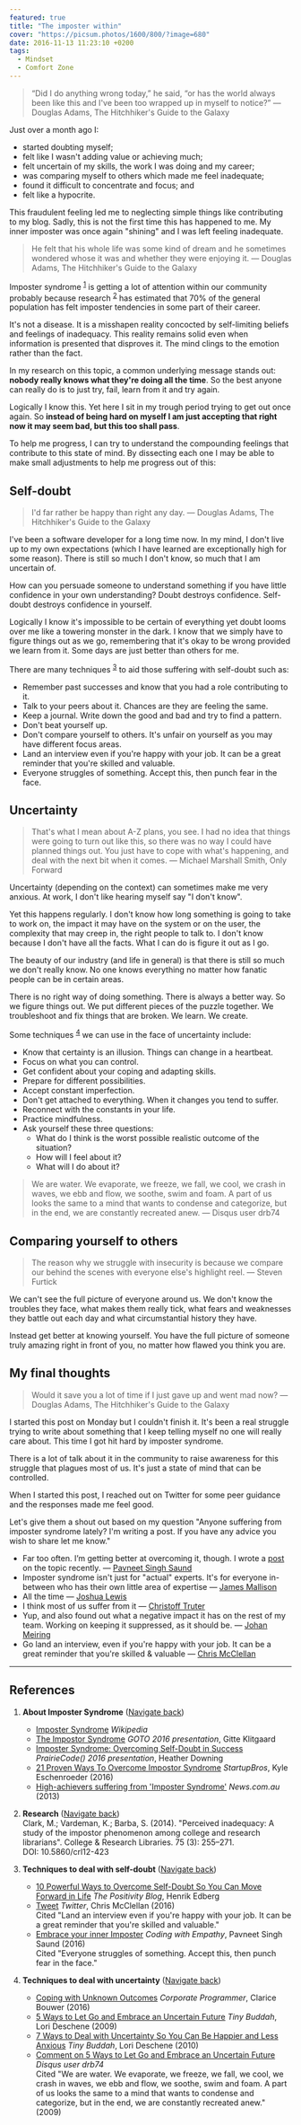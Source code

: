 ```yaml
---
featured: true
title: "The imposter within"
cover: "https://picsum.photos/1600/800/?image=680"
date: 2016-11-13 11:23:10 +0200
tags:
  - Mindset
  - Comfort Zone
---
```


> “Did I do anything wrong today,” he said, “or has the world always been like
> this and I've been too wrapped up in myself to notice?” ― Douglas Adams,
> The Hitchhiker's Guide to the Galaxy

Just over a month ago I:

- started doubting myself;
- felt like I wasn't adding value or achieving much;
- felt uncertain of my skills, the work I was doing and my career;
- was comparing myself to others which made me feel inadequate;
- found it difficult to concentrate and focus; and
- felt like a hypocrite.

This fraudulent feeling led me to neglecting simple things like contributing to
my blog. Sadly, this is not the first time this has happened to me. My inner
imposter was once again "shining" and I was left feeling inadequate.

> He felt that his whole life was some kind of dream and he sometimes
> wondered whose it was and whether they were enjoying it.
> ― Douglas Adams, The Hitchhiker's Guide to the Galaxy

Imposter syndrome <sup id="footnote-1">[1](#footnote-1-ref)</sup> is getting
a lot of attention within our community probably because research
<sup id="footnote-2">[2](#footnote-2-ref)</sup> has estimated that 70% of the
general population has felt imposter tendencies in some part of their career.

It's not a disease. It is a misshapen reality concocted by self-limiting beliefs
and feelings of inadequacy. This reality remains solid even when information
is presented that disproves it. The mind clings to the emotion rather than
the fact.

In my research on this topic, a common underlying message stands out:
**nobody really knows what they're doing all the time**. So the best anyone can
really do is to just try, fail, learn from it and try again.

Logically I know this. Yet here I sit in my trough period trying to get out once
again. So **instead of being hard on myself I am just accepting that right now
it may seem bad, but this too shall pass**.

To help me progress, I can try to understand the compounding feelings that
contribute to this state of mind. By dissecting each one I may be able to make
small adjustments to help me progress out of this:

## Self-doubt

> I'd far rather be happy than right any day.
> ― Douglas Adams, The Hitchhiker's Guide to the Galaxy

I've been a software developer for a long time now. In my mind, I don't live up
to my own expectations (which I have learned are exceptionally high for some
reason). There is still so much I don't know, so much that I am uncertain of.

How can you persuade someone to understand something if you have little
confidence in your own understanding? Doubt destroys confidence. Self-doubt
destroys confidence in yourself.

Logically I know it's impossible to be certain of everything yet doubt
looms over me like a towering monster in the dark. I know that we simply have
to figure things out as we go,
remembering that it's okay to be wrong provided we learn from it. Some days
are just better than others for me.

There are many techniques <sup id="footnote-3">[3](#footnote-3-ref)</sup> to aid
those suffering with self-doubt such as:

- Remember past successes and know that you had a role contributing to it.
- Talk to your peers about it. Chances are they are feeling the same.
- Keep a journal. Write down the good and bad and try to find a pattern.
- Don't beat yourself up.
- Don't compare yourself to others. It's unfair on yourself as you may have
  different focus areas.
- Land an interview even if you're happy with your job. It can be a great
  reminder that you're skilled and valuable.
- Everyone struggles of something. Accept this, then punch fear in the face.

## Uncertainty

> That's what I mean about A-Z plans, you see. I had no idea that things were
> going to turn out like this, so there was no way I could have planned things
> out. You just have to cope with what's happening, and deal with the next bit
> when it comes. ― Michael Marshall Smith, Only Forward

Uncertainty (depending on the context) can sometimes make me very anxious.
At work, I don't like hearing myself say "I don't know".

Yet this happens regularly. I don't know how long something is going to take to
work on, the impact it may have on the system or on the user, the complexity
that may creep in, the right people to talk to. I don't know because I don't
have all the facts. What I can do is figure it out as I go.

The beauty of our industry (and life in general) is that there is still so much
we don't really know. No one knows everything no matter how fanatic people can
be in certain areas.

There is no right way of doing something. There is always a better way. So we
figure things out. We put different pieces of the puzzle together. We
troubleshoot and fix things that are broken. We learn. We create.

Some techniques <sup id="footnote-4">[4](#footnote-4-ref)</sup> we
can use in the face of uncertainty include:

- Know that certainty is an illusion. Things can change in a heartbeat.
- Focus on what you can control.
- Get confident about your coping and adapting skills.
- Prepare for different possibilities.
- Accept constant imperfection.
- Don't get attached to everything. When it changes you tend to suffer.
- Reconnect with the constants in your life.
- Practice mindfulness.
- Ask yourself these three questions:
  - What do I think is the worst possible realistic outcome of the situation?
  - How will I feel about it?
  - What will I do about it?

> We are water. We evaporate, we freeze, we fall, we cool, we crash in waves,
> we ebb and flow, we soothe, swim and foam. A part of us looks the same to a
> mind that wants to condense and categorize, but in the end, we are
> constantly recreated anew. ― Disqus user drb74

## Comparing yourself to others

> The reason why we struggle with insecurity is because we compare our behind
> the scenes with everyone else's highlight reel. ― Steven Furtick

We can't see the full picture of everyone around us. We don't know the troubles
they face, what makes them really tick, what fears and weaknesses they
battle out each day and what circumstantial history they have.

Instead get better at knowing yourself. You have the full picture of someone
truly amazing right in front of you, no matter how flawed you think you are.

## My final thoughts

> Would it save you a lot of time if I just gave up and went mad now?
> ― Douglas Adams, The Hitchhiker's Guide to the Galaxy

I started this post on Monday but I couldn't finish it. It's been a real struggle
trying to write about something that I keep telling myself no one will really
care about. This time I got hit hard by imposter syndrome.

There is a lot of talk about it in the community to raise awareness for this
struggle that plagues most of us. It's just a state of mind that can be
controlled.

When I started this post, I reached out on Twitter for some peer guidance and
the responses made me feel good.

Let's give them a shout out based on my question "Anyone suffering from
imposter syndrome lately? I'm writing a post. If you have any advice you wish
to share let me know."

- Far too often. I’m getting better at overcoming it, though. I wrote a
  [post](http://codingwithempathy.com/2016/09/20/embrace-your-inner-imposter/) on
  the topic recently. ― [Pavneet Singh Saund](https://twitter.com/pavsaund/status/795741588144214016)
- Imposter syndrome isn't just for "actual" experts. It's for everyone in-between
  who has their own little area of expertise ― [James Mallison](https://twitter.com/J7mbo/status/795940602357673986)
- All the time ― [Joshua Lewis](https://twitter.com/joshilewis/status/795751736447270913)
- I think most of us suffer from it ― [Christoff Truter](https://twitter.com/cstruter/status/795899354926223360)
- Yup, and also found out what a negative impact it has on the rest of my team.
  Working on keeping it suppressed, as it should be. ― [Johan Meiring](https://twitter.com/johanmeiring/status/795844400798633984)
- Go land an interview, even if you're happy with your job. It can be a great reminder
  that you're skilled & valuable ― [Chris McClellan](https://twitter.com/Rubberduck203/status/795798471727087619)

---

## References

1.  <a id="footnote-1-ref"></a>**About Imposter Syndrome** ([Navigate back](#footnote-1))

    - [Imposter Syndrome](https://en.wikipedia.org/wiki/Impostor_syndrome) _Wikipedia_
    - [The Impostor Syndrome](https://www.youtube.com/watch?v=vLpqq0ljawE)
      _GOTO 2016 presentation_, Gitte Klitgaard
    - [Imposter Syndrome: Overcoming Self-Doubt in Success](https://www.youtube.com/watch?v=Bcth23hSRC0)
      _PrairieCode() 2016 presentation_, Heather Downing
    - [21 Proven Ways To Overcome Impostor Syndrome](http://startupbros.com/21-ways-overcome-impostor-syndrome/)
      _StartupBros_, Kyle Eschenroeder (2016)
    - [High-achievers suffering from 'Imposter Syndrome'](http://www.news.com.au/finance/highachievers-suffering-from-imposter-syndrome/story-e6frfm1i-1226779707766)
      _News.com.au_ (2013)

2.  <a id="footnote-2-ref"></a>**Research** ([Navigate back](#footnote-2))<br/>
    Clark, M.; Vardeman, K.; Barba, S. (2014).
    "Perceived inadequacy: A study of the impostor phenomenon among college and
    research librarians". College & Research Libraries. 75 (3): 255–271.<br/>
    DOI: 10.5860/crl12-423

3.  <a id="footnote-3-ref"></a>**Techniques to deal with self-doubt** ([Navigate back](#footnote-3))<br/>

    - [10 Powerful Ways to Overcome Self-Doubt So You Can Move Forward in Life](http://www.positivityblog.com/index.php/2015/12/16/overcome-self-doubt/)
      _The Positivity Blog_, Henrik Edberg
    - [Tweet](https://twitter.com/Rubberduck203/status/795798471727087619)
      _Twitter_, Chris McClellan (2016)<br/>
      Cited "Land an interview even if you're happy with your job. It can be a great
      reminder that you're skilled and valuable."
    - [Embrace your inner Imposter](http://codingwithempathy.com/2016/09/20/embrace-your-inner-imposter/)
      _Coding with Empathy_, Pavneet Singh Saund (2016)<br/>
      Cited "Everyone struggles of something. Accept this, then punch fear in the face."

4.  <a id="footnote-4-ref"></a>**Techniques to deal with uncertainty** ([Navigate back](#footnote-4))<br/>
    - [Coping with Unknown Outcomes](/blog/coping-with-unknown-outcomes/)
      _Corporate Programmer_, Clarice Bouwer (2016)
    - [5 Ways to Let Go and Embrace an Uncertain Future](http://tinybuddha.com/blog/5-ways-to-let-go-and-embrace-an-uncertain-future/)
      _Tiny Buddah_, Lori Deschene (2009)
    - [7 Ways to Deal with Uncertainty So You Can Be Happier and Less Anxious](http://tinybuddha.com/blog/7-ways-to-deal-with-uncertainty/)
      _Tiny Buddah_, Lori Deschene (2010)
    - [Comment on 5 Ways to Let Go and Embrace an Uncertain Future](https://disqus.com/by/drb74/) _Disqus user
      drb74_<br/>
      Cited "We are water. We evaporate, we freeze, we fall, we cool, we
      crash in waves, we ebb and flow, we soothe, swim and foam. A part of us
      looks the same to a mind that wants to condense and categorize, but in
      the end, we are constantly recreated anew." (2009)
